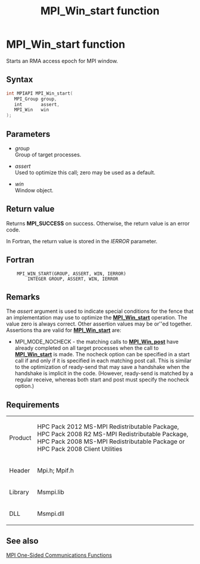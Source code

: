 ﻿---
title: MPI_Win_start function
TOCTitle: MPI_Win_start function
ms:assetid: bf2616c8-c541-4f96-a0ae-2ab2401231b9
ms:mtpsurl: https://msdn.microsoft.com/en-us/library/Dn520614(v=VS.85)
ms:contentKeyID: 59361085
ms.date: 03/28/2018
mtps_version: v=VS.85
f1_keywords:
- MPI_WIN_START
- mpif/MPI_Win_start
- mpi/MPI_WIN_START
dev_langs:
- C++
- C
---

# MPI\_Win\_start function

Starts an RMA access epoch for MPI window.

## Syntax

``` c++
int MPIAPI MPI_Win_start(
   MPI_Group group,
   int       assert,
   MPI_Win   win
);
```

## Parameters

  - *group*  
    Group of target processes.

  - *assert*  
    Used to optimize this call; zero may be used as a default.

  - *win*  
    Window object.

## Return value

Returns **MPI\_SUCCESS** on success. Otherwise, the return value is an error code.

In Fortran, the return value is stored in the *IERROR* parameter.

## Fortran

``` FORTRAN
    MPI_WIN_START(GROUP, ASSERT, WIN, IERROR)
        INTEGER GROUP, ASSERT, WIN, IERROR
```

## Remarks

The *assert* argument is used to indicate special conditions for the fence that an implementation may use to optimize the [**MPI\_Win\_start**](mpi-win-start-function.md) operation.  The value zero is always correct.  Other assertion values may be or''ed together.  Assertions tha are valid for [**MPI\_Win\_start**](mpi-win-start-function.md) are:

- MPI_MODE_NOCHECK - the matching calls to [**MPI\_Win\_post**](mpi-win-post-function.md) have already completed on all target processes when the call to [**MPI\_Win\_start**](mpi-win-start-function.md) is made. The nocheck option can be specified in a start call if and only if it is specified in each matching post call. This is similar to the optimization of ready-send that may save a handshake when the handshake is implicit in the code. (However, ready-send is matched by a regular receive, whereas both start and post must specify the nocheck option.)


## Requirements

<table>
<colgroup>
<col  />
<col  />
</colgroup>
<tbody>
<tr class="odd">
<td><p>Product</p></td>
<td><p>HPC Pack 2012 MS-MPI Redistributable Package, HPC Pack 2008 R2 MS-MPI Redistributable Package, HPC Pack 2008 MS-MPI Redistributable Package or HPC Pack 2008 Client Utilities</p></td>
</tr>
<tr class="even">
<td><p>Header</p></td>
<td>Mpi.h;
Mpif.h</td>
</tr>
<tr class="odd">
<td><p>Library</p></td>
<td>Msmpi.lib</td>
</tr>
<tr class="even">
<td><p>DLL</p></td>
<td>Msmpi.dll</td>
</tr>
</tbody>
</table>


## See also

[MPI One-Sided Communications Functions](mpi-one-sided-communications-functions.md)

